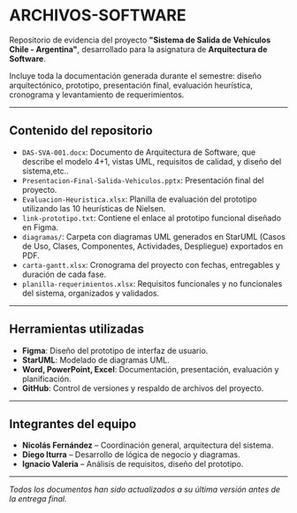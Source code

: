# ARCHIVOS-SOFTWARE

Repositorio de evidencia del proyecto **"Sistema de Salida de Vehículos Chile - Argentina"**, desarrollado para la asignatura de **Arquitectura de Software**.

Incluye toda la documentación generada durante el semestre: diseño arquitectónico, prototipo, presentación final, evaluación heurística, cronograma y levantamiento de requerimientos.

---

## Contenido del repositorio

- `DAS-SVA-001.docx`: Documento de Arquitectura de Software, que describe el modelo 4+1, vistas UML, requisitos de calidad, y diseño del sistema,etc..
- `Presentacion-Final-Salida-Vehiculos.pptx`: Presentación final del proyecto.
- `Evaluacion-Heuristica.xlsx`: Planilla de evaluación del prototipo utilizando las 10 heurísticas de Nielsen.
- `link-prototipo.txt`: Contiene el enlace al prototipo funcional diseñado en Figma.
- `diagramas/`: Carpeta con diagramas UML generados en StarUML (Casos de Uso, Clases, Componentes, Actividades, Despliegue) exportados en PDF.
- `carta-gantt.xlsx`: Cronograma del proyecto con fechas, entregables y duración de cada fase.
- `planilla-requerimientos.xlsx`: Requisitos funcionales y no funcionales del sistema, organizados y validados.

---

## Herramientas utilizadas

- **Figma**: Diseño del prototipo de interfaz de usuario.
- **StarUML**: Modelado de diagramas UML.
- **Word, PowerPoint, Excel**: Documentación, presentación, evaluación y planificación.
- **GitHub**: Control de versiones y respaldo de archivos del proyecto.

---

## Integrantes del equipo

- **Nicolás Fernández** – Coordinación general, arquitectura del sistema.
- **Diego Iturra** – Desarrollo de lógica de negocio y diagramas.
- **Ignacio Valeria** – Análisis de requisitos, diseño del prototipo.

---

 *Todos los documentos han sido actualizados a su última versión antes de la entrega final.*
